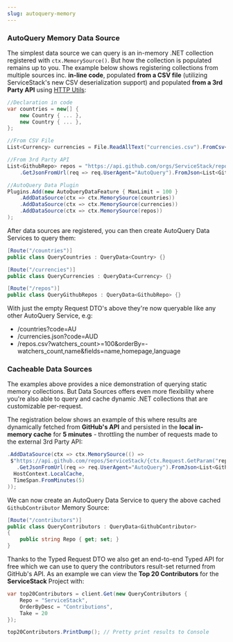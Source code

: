 ```yaml
---
slug: autoquery-memory
---
```


### AutoQuery Memory Data Source

The simplest data source we can query is an in-memory .NET collection registered with `ctx.MemorySource()`. 
But how the collection is populated remains up to you. The example below shows registering collections from 
multiple sources inc. **in-line code**, populated **from a CSV file** (utilizing ServiceStack's new 
CSV deserialization support) and populated **from a 3rd Party API** using 
[HTTP Utils](?id=Http-Utils):

```csharp
//Declaration in code
var countries = new[] {
    new Country { ... },
    new Country { ... },
};

//From CSV File
List<Currency> currencies = File.ReadAllText("currencies.csv").FromCsv<List<Currency>>();

//From 3rd Party API
List<GithubRepo> repos = "https://api.github.com/orgs/ServiceStack/repos"
    .GetJsonFromUrl(req => req.UserAgent="AutoQuery").FromJson<List<GithubRepo>>();

//AutoQuery Data Plugin
Plugins.Add(new AutoQueryDataFeature { MaxLimit = 100 }
    .AddDataSource(ctx => ctx.MemorySource(countries))
    .AddDataSource(ctx => ctx.MemorySource(currencies))
    .AddDataSource(ctx => ctx.MemorySource(repos))
);
```

After data sources are registered, you can then create AutoQuery Data Services to query them:

```csharp
[Route("/countries")]
public class QueryCountries : QueryData<Country> {}

[Route("/currencies")]
public class QueryCurrencies : QueryData<Currency> {}

[Route("/repos")]
public class QueryGithubRepos : QueryData<GithubRepo> {}
```

With just the empty Request DTO's above they're now queryable like any other AutoQuery Service, e.g:

   - /countries?code=AU
   - /currencies.json?code=AUD
   - /repos.csv?watchers_count>=100&orderBy=-watchers_count,name&fields=name,homepage,language

### Cacheable Data Sources

The examples above provides a nice demonstration of querying static memory collections. But Data Sources 
offers even more flexibility where you're also able to query and cache dynamic .NET collections that 
are customizable per-request.

The registration below shows an example of this where results are dynamically fetched from **GitHub's API** 
and persisted in the **local in-memory cache** for **5 minutes** - throttling the number of requests made 
to the external 3rd Party API:

```csharp
.AddDataSource(ctx => ctx.MemorySource(() => 
 $"https://api.github.com/repos/ServiceStack/{ctx.Request.GetParam("repo")}/contributors"
   .GetJsonFromUrl(req => req.UserAgent="AutoQuery").FromJson<List<GithubContributor>>(),
  HostContext.LocalCache, 
  TimeSpan.FromMinutes(5)
));
```

We can now create an AutoQuery Data Service to query the above cached `GithubContributor` Memory Source:

```csharp
[Route("/contributors")]
public class QueryContributors : QueryData<GithubContributor>
{
    public string Repo { get; set; }
}
```

Thanks to the Typed Request DTO we also get an end-to-end Typed API for free which we can use to query 
the contributors result-set returned from GitHub's API. As an example we can view the 
**Top 20 Contributors** for the **ServiceStack** Project with:

```csharp
var top20Contributors = client.Get(new QueryContributors {
    Repo = "ServiceStack",
    OrderByDesc = "Contributions",
    Take = 20
});

top20Contributors.PrintDump(); // Pretty print results to Console
```
